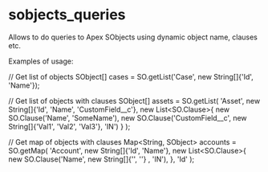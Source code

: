 # sobjects_queries
Allows to do queries to Apex SObjects using dynamic object name, clauses etc.

Examples of usage:

// Get list of objects
SObject[] cases = SO.getList('Case', new String[]{'Id', 'Name'});

// Get list of objects with clauses
SObject[] assets = SO.getList(
    'Asset', new String[]{'Id', 'Name', 'CustomField__c'},
    new List<SO.Clause>{
        new SO.Clause('Name', 'SomeName'),
        new SO.Clause('CustomField__c', new String[]{'Val1', 'Val2', 'Val3'}, 'IN')
    }
);
        
// Get map of objects with clauses
Map<String, SObject> accounts = SO.getMap(
    'Account', new String[]{'Id', 'Name'},
    new List<SO.Clause>{
        new SO.Clause('Name', new String[]{'', ''} , 'IN'),
    },
    'Id'
);

